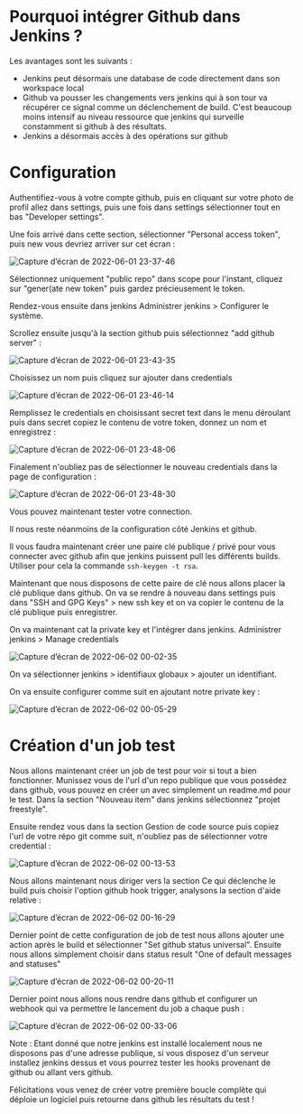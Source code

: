 # Pourquoi intégrer Github dans Jenkins ?

Les avantages sont les suivants : 

* Jenkins peut désormais une database de code directement dans son workspace local
* Github va pousser les changements vers jenkins qui à son tour va récupérer ce signal comme un déclenchement de build. C'est beaucoup moins intensif au niveau ressource que jenkins qui surveille constamment si github à des résultats. 
* Jenkins a désormais accès à des opérations sur github

# Configuration

Authentifiez-vous à votre compte github, puis en cliquant sur votre photo de profil allez dans settings, puis une fois dans settings sélectionner tout en bas "Developer settings".

Une fois arrivé dans cette section, sélectionner "Personal access token", puis new vous devriez arriver sur cet écran : 

![Capture d’écran de 2022-06-01 23-37-46](https://user-images.githubusercontent.com/98811386/171506406-10a3b2b3-13a3-4ee8-b700-0fd3f587e491.png)

Sélectionnez uniquement "public repo" dans scope pour l'instant, cliquez sur "gener(ate new token" puis gardez précieusement le token. 

Rendez-vous ensuite dans jenkins Administrer jenkins > Configurer le système. 

Scrollez ensuite jusqu'à la section github puis sélectionnez "add github server" :

![Capture d’écran de 2022-06-01 23-43-35](https://user-images.githubusercontent.com/98811386/171507121-5bab45c8-ad9b-4b9b-ba03-10890196887b.png)

Choisissez un nom puis cliquez sur ajouter dans credentials 

![Capture d’écran de 2022-06-01 23-46-14](https://user-images.githubusercontent.com/98811386/171507363-5d42a44d-858f-4aa2-823f-78ddf97d6016.png)

Remplissez le credentials en choisissant secret text dans le menu déroulant puis dans secret copiez le contenu de votre token, donnez un nom et enregistrez :

![Capture d’écran de 2022-06-01 23-48-06](https://user-images.githubusercontent.com/98811386/171507696-a2b4accd-983f-4059-b1c8-619231b67efe.png)

Finalement n'oubliez pas de sélectionner le nouveau credentials dans la page de configuration : 

![Capture d’écran de 2022-06-01 23-48-30](https://user-images.githubusercontent.com/98811386/171507776-dc6a5a42-e068-4bbb-a5f5-64d9c3426b22.png)

Vous pouvez maintenant tester votre connection. 

Il nous reste néanmoins de la configuration côté Jenkins et github. 

Il vous faudra maintenant créer une paire clé publique / privé pour vous connecter avec github afin que jenkins puissent pull les différents builds. Utiliser pour cela la commande `ssh-keygen -t rsa`.

Maintenant que nous disposons de cette paire de clé nous allons placer la clé publique dans github. On va se rendre à nouveau dans settings puis dans "SSH and GPG Keys" > new ssh key et on va copier le contenu de la clé publique puis enregistrer. 

On va maintenant cat la private key et l'intégrer dans jenkins. Administrer jenkins > Manage credentials

![Capture d’écran de 2022-06-02 00-02-35](https://user-images.githubusercontent.com/98811386/171509335-c36bba59-56b5-4007-8815-f4f55d24e07b.png)

On va sélectionner jenkins > identifiaux globaux > ajouter un identifiant. 

On va ensuite configurer comme suit en ajoutant notre private key : 

![Capture d’écran de 2022-06-02 00-05-29](https://user-images.githubusercontent.com/98811386/171509710-5fef0541-08cf-4293-aeab-b22960283fc1.png)


# Création d'un job test 

Nous allons maintenant créer un job de test pour voir si tout a bien fonctionner. Munissez vous de l'url d'un repo publique que vous possédez dans github, vous pouvez en créer un avec simplement un readme.md pour le test. Dans la section "Nouveau item" dans jenkins sélectionnez "projet freestyle".

Ensuite rendez vous dans la section Gestion de code source puis copiez l'url de votre répo git comme suit, n'oubliez pas de sélectionner votre credential : 

![Capture d’écran de 2022-06-02 00-13-53](https://user-images.githubusercontent.com/98811386/171510780-bd9cd186-8d13-43dd-87c5-dc3f854a951c.png)

Nous allons maintenant nous diriger vers la section Ce qui déclenche le build puis choisir l'option github hook trigger, analysons la section d'aide relative : 

![Capture d’écran de 2022-06-02 00-16-29](https://user-images.githubusercontent.com/98811386/171510942-36f5c14a-320a-4df3-90b4-7e2711535985.png)

Dernier point de cette configuration de job de test nous allons ajouter une action après le build et sélectionner "Set github status universal". Ensuite nous allons simplement choisir dans status result "One of default messages and statuses"

![Capture d’écran de 2022-06-02 00-20-11](https://user-images.githubusercontent.com/98811386/171511523-b0d9bdc8-97b0-4f5e-bd9e-f3298618d384.png)

Dernier point nous allons nous rendre dans github et configurer un webhook qui va permettre le lancement du job a chaque push : 

![Capture d’écran de 2022-06-02 00-33-06](https://user-images.githubusercontent.com/98811386/171512762-d9a771ae-072a-4a14-97c7-8d15e8d2c14e.png)

Note : Etant donné que notre jenkins est installé localement nous ne disposons pas d'une adresse publique, si vous disposez d'un serveur installez jenkins dessus et vous pourrez tester les hooks provenant de github ou allant vers github. 

Félicitations vous venez de créer votre première boucle complète qui déploie un logiciel puis retourne dans github les résultats du test !

